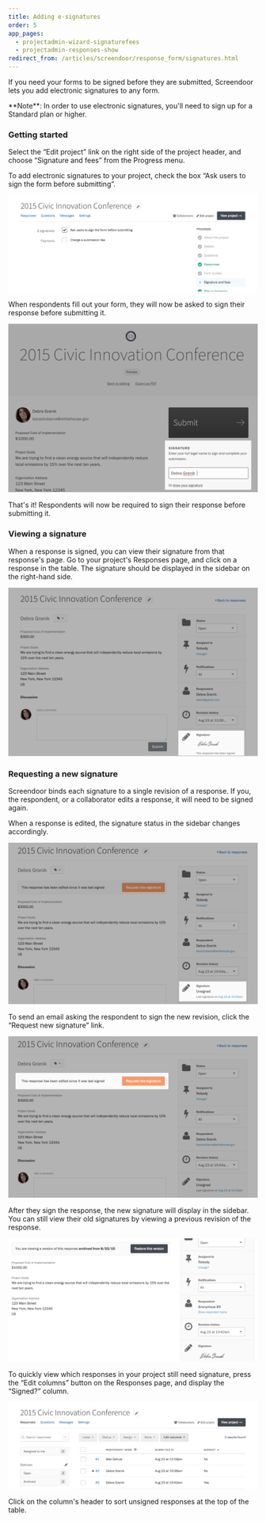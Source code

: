 ```yaml
---
title: Adding e-signatures
order: 5
app_pages:
  - projectadmin-wizard-signaturefees
  - projectadmin-responses-show
redirect_from: /articles/screendoor/response_form/signatures.html
---
```


If you need your forms to be signed before they are submitted, Screendoor lets you add electronic signatures to any form.

<div class='alert'>
    **Note**: In order to use electronic signatures, you'll need to sign up for a Standard plan or higher.
</div>

### Getting started

Select the &ldquo;Edit project&rdquo; link on the right side of the project header, and choose &ldquo;Signature and fees&rdquo; from the Progress menu.  

To add electronic signatures to your project, check the box &ldquo;Ask users to sign the form before submitting&rdquo;.

![Signatures and fees page.](../images/signatures_1.png)

When respondents fill out your form, they will now be asked to sign their response before submitting it.

![Asking a respondent to sign their submission.](../images/signatures_2.png)

That's it! Respondents will now be required to sign their response before submitting it.

### Viewing a signature

When a response is signed, you can view their signature from that response's page. Go to your project's Responses page, and click on a response in the table. The signature should be displayed in the sidebar on the right-hand side.

![Viewing a signature in Screendoor.](../images/signatures_3.png)

### Requesting a new signature

Screendoor binds each signature to a single revision of a response. If you, the respondent, or a collaborator edits a response, it will need to be signed again.

When a response is edited, the signature status in the sidebar changes accordingly.

![An edited response that was previously signed.](../images/signatures_4.png)

To send an email asking the respondent to sign the new revision, click the &ldquo;Request new signature&rdquo; link.

![Requesting a new signature.](../images/signatures_5.png)

After they sign the response, the new signature will display in the sidebar. You can still view their old signatures by viewing a previous revision of the response.

![Viewing signatures in a previous revision.](../images/signatures_6.png)

To quickly view which responses in your project still need signature, press the &ldquo;Edit columns&rdquo; button on the Responses page, and display the &ldquo;Signed?&ldquo; column.

![The Signed column on the Responses page.](../images/signatures_7.png)

Click on the column's header to sort unsigned responses at the top of the table.
